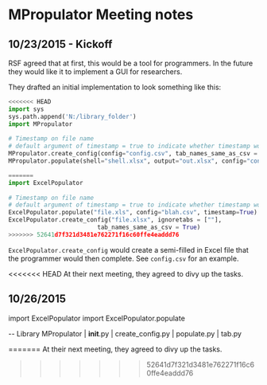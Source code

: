 # MPropulator Meeting notes #

## 10/23/2015 - Kickoff ##

RSF agreed that at first, this would be a tool for programmers. In the future they would like it to implement a GUI for researchers.

They drafted an initial implementation to look something like this:

```python
<<<<<<< HEAD
import sys
sys.path.append('N:/library_folder')
import MPropulator
	
# Timestamp on file name
# default argument of timestamp = true to indicate whether timestamp would be included in file name
MPropulator.create_config(config="config.csv", tab_names_same_as_csv = True) # optional shell for config file
MPropulator.populate(shell="shell.xlsx", output="out.xlsx", config="config.csv", timestamp=True)

=======
import ExcelPopulator
	
# Timestamp on file name
# default argument of timestamp = true to indicate whether timestamp would be included in file name
ExcelPopulator.populate("file.xls", config="blah.csv", timestamp=True)
ExcelPopulator.create_config("file.xlsx", ignoretabs = [""],
                         tab_names_same_as_csv = True)
>>>>>>> 52641d7f321d3481e762271f16c60ffe4eaddd76
```

`ExcelPopulator.create_config` would create a semi-filled in Excel file that the programmer would then complete. See `config.csv` for an example.

<<<<<<< HEAD
At their next meeting, they agreed to divy up the tasks.

## 10/26/2015 ##

import ExcelPopulator
import ExcelPopulator.populate


--
Library
	MPropulator
		| __init__.py
		| create_config.py
		| populate.py
		| tab.py




=======
At their next meeting, they agreed to divy up the tasks.
>>>>>>> 52641d7f321d3481e762271f16c60ffe4eaddd76
